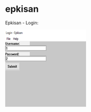 # epkisan
Epkisan - Login:
<p>
  <img width="260" height="250" src="https://raw.githubusercontent.com/jq6/epkisan/main/login-epkisan.png">
</p>


